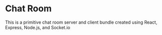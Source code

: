# Chat Room

This is a primitive chat room server and client bundle created using React, Express, Node.js, and Socket.io
